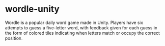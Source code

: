 # wordle-unity
Wordle is a popular daily word game made in Unity. Players have six attempts to guess a five-letter word, with feedback given for each guess in the form of colored tiles indicating when letters match or occupy the correct position.
